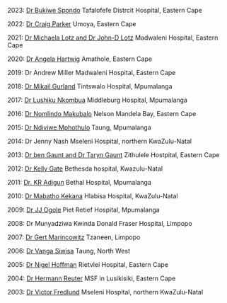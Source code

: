 2023: [Dr Bukiwe Spondo](/pdfs/Doctor%20of%20the%20Year/RuDASA%20Award%20winner%202023.pdf) Tafalofefe Distrcit Hospital, Eastern Cape

2022: [Dr Craig Parker](/pdfs/Doctor%20of%20the%20Year/RuDASA%20Award%20winner%202022.pdf) Umoya, Eastern Cape

2021: [Dr Michaela Lotz and Dr John-D Lotz](/pdfs/Doctor%20of%20the%20Year/RuDASA%20Award%20winner%202021.pdf) Madwaleni Hospital, Eastern Cape

2020: [Dr Angela Hartwig](/pdfs/Doctor%20of%20the%20Year/RuDASA%20Award%20winner%202020.pdf) Amathole, Eastern Cape

2019: Dr Andrew Miller Madwaleni Hospital, Eastern Cape

2018: [Dr Mikail Gurland](/pdfs/Doctor%20of%20the%20Year/RuDASA%20Award%20winner%202018.pdf) Tintswalo Hospital, Mpumalanga

2017: [Dr Lushiku Nkombua](/pdfs/Doctor%20of%20the%20Year/RuDASA%20Award%20winner%202017.pdf) Middleburg Hospital, Mpumalanga

2016: [Dr Nomlindo Makubalo](/pdfs/Doctor%20of%20the%20Year/RuDASA%20Award%20winner%202016.pdf) Nelson Mandela Bay, Eastern Cape

2015: [Dr Ndiviwe Mphothulo](/pdfs/Doctor%20of%20the%20Year/RuDASA%20Award%20winner%202015.pdf) Taung, Mpumalanga

2014: Dr Jenny Nash Mseleni Hospital, northern KwaZulu-Natal

2013: [Dr ben Gaunt and Dr Taryn Gaunt](/pdfs/Doctor%20of%20the%20Year/RuDASA%20Award%20winner%202013.pdf) Zithulele Hostpital, Eastern Cape

2012: [Dr Kelly Gate](/pdfs/Doctor%20of%20the%20Year/RuDASA%20Award%20winner%202012.pdf) Bethesda hospital, Kwazulu-Natal

2011: [Dr. KR Adigun](/pdfs/Doctor%20of%20the%20Year/RuDASA%20Award%20winner%202011.pdf) Bethal Hospital, Mpumalanga

2010: [Dr Mabatho Kekana](/pdfs/Doctor%20of%20the%20Year/RuDASA%20Award%20winner%202010.pdf) Hlabisa Hospital, KwaZulu-Natal

2009: [Dr JJ Ogole](/pdfs/Doctor%20of%20the%20Year/RuDASA%20Award%20winner%202009.pdf) Piet Retief Hospital, Mpumalanga

2008: Dr Munyadziwa Kwinda Donald Fraser Hospital, Limpopo

2007: [Dr Gert Marincowitz](/pdfs/Doctor%20of%20the%20Year/RuDASA%20Award%20winner%202007.pdf) Tzaneen, Limpopo

2006: [Dr Vanga Siwisa](/pdfs/Doctor%20of%20the%20Year/RuDASA%20Award%20winner%202006.pdf) Taung, North West

2005: [Dr Nigel Hoffman](/pdfs/Doctor%20of%20the%20Year/RuDASA%20Award%20winner%202005.pdf) Rietvlei Hospital, Eastern Cape

2004: [Dr Hermann Reuter](/pdfs/Doctor%20of%20the%20Year/RuDASA%20Award%20winner%202004.pdf) MSF in Lusikisiki, Eastern Cape

2003: [Dr Victor Fredlund](/pdfs/Doctor%20of%20the%20Year/RuDASA%20Award%20winner%202003.pdf) Mseleni Hospital, northern KwaZulu-Natal

<!-- This is a comment and is not displayed on the website. Do not alter this text between arrows (->).
    To change the content in this file, simply retype/ copy+paste any text above, as you would in a normal text file/ word document.

    Please refer to the "HOW TO USE" or "HOW TO USE SHORT" files for more information.

    Steps to add an entry:
    1. Save the article/press release statement as a pdf in the folder "public/pdfs/Doctor of the year/", the pdf should have the name "RuDASA Award winner [YEAR OF AWARD].pdf"
    2. Add an entry to the list above with the format:
        YEAR: [NAME](/pdfs/Doctor%20of%20the%20Year/RuDASA%20Award%20winner%20[YEAR].pdf) LOCATION
        * Remember to replace "[YEAR]" at the end of the URL with the year the award was given
 -->
